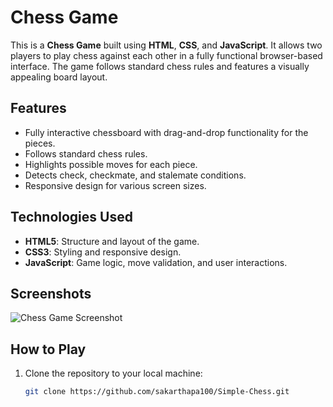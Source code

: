# Chess Game

This is a **Chess Game** built using **HTML**, **CSS**, and **JavaScript**. It allows two players to play chess against each other in a fully functional browser-based interface. The game follows standard chess rules and features a visually appealing board layout.

## Features
- Fully interactive chessboard with drag-and-drop functionality for the pieces.
- Follows standard chess rules.
- Highlights possible moves for each piece.
- Detects check, checkmate, and stalemate conditions.
- Responsive design for various screen sizes.

## Technologies Used
- **HTML5**: Structure and layout of the game.
- **CSS3**: Styling and responsive design.
- **JavaScript**: Game logic, move validation, and user interactions.

## Screenshots
<!-- Add screenshots here if you have any. For example: -->
![Chess Game Screenshot](./screenshot.png)

## How to Play
1. Clone the repository to your local machine:
   ```bash
   git clone https://github.com/sakarthapa100/Simple-Chess.git
